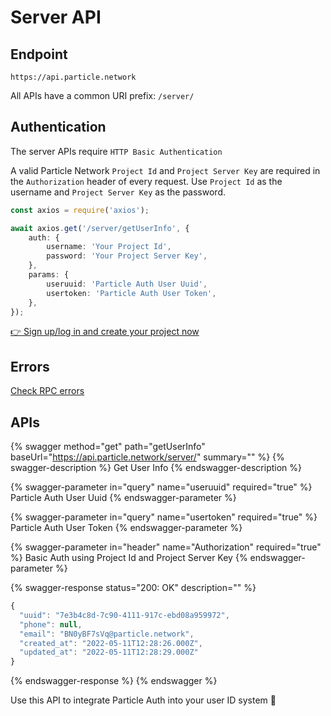 # Server API

## Endpoint

`https://api.particle.network`

All APIs have a common URI prefix: `/server/`

## Authentication

The server APIs require `HTTP Basic Authentication`

A valid Particle Network `Project Id` and `Project Server Key` are required in the `Authorization` header of every request. Use `Project Id` as the username and `Project Server Key` as the password.

```typescript
const axios = require('axios');

await axios.get('/server/getUserInfo', {
    auth: {
        username: 'Your Project Id',
        password: 'Your Project Server Key',
    },
    params: {
        useruuid: 'Particle Auth User Uuid',
        usertoken: 'Particle Auth User Token',
    },
});
```

[👉 Sign up/log in and create your project now](https://particle.network/#/login)

## Errors

[ Check RPC errors](../../node-service/error-reference.md)

## APIs

{% swagger method="get" path="getUserInfo" baseUrl="https://api.particle.network/server/" summary="" %}
{% swagger-description %}
Get User Info
{% endswagger-description %}

{% swagger-parameter in="query" name="useruuid" required="true" %}
Particle Auth User Uuid
{% endswagger-parameter %}

{% swagger-parameter in="query" name="usertoken" required="true" %}
Particle Auth User Token
{% endswagger-parameter %}

{% swagger-parameter in="header" name="Authorization" required="true" %}
Basic Auth using Project Id and Project Server Key
{% endswagger-parameter %}

{% swagger-response status="200: OK" description="" %}
```javascript
{
  "uuid": "7e3b4c8d-7c90-4111-917c-ebd08a959972",
  "phone": null,
  "email": "BN0yBF7sVq@particle.network",
  "created_at": "2022-05-11T12:28:26.000Z",
  "updated_at": "2022-05-11T12:28:29.000Z"
}
```
{% endswagger-response %}
{% endswagger %}

Use this API to integrate Particle Auth into your user ID system :tada:
